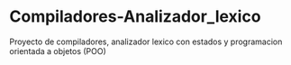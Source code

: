 # Compiladores-Analizador_lexico
Proyecto de compiladores, analizador lexico con estados y programacion orientada a objetos (POO)
